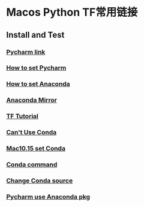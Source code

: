 # Macos Python TF常用链接

## Install and Test
### [Pycharm link](https://www.jetbrains.com/pycharm/download/)  
### [How to set Pycharm](https://www.jianshu.com/p/eb606812765d)  
### [How to set Anaconda](https://blog.csdn.net/lq_547762983/article/details/81003528) 
### [Anaconda Mirror](https://mirrors.tuna.tsinghua.edu.cn/anaconda/archive/)    
### [TF Tutorial](https://tensorflow.google.cn/tutorials/quickstart/beginner)  
### [Can't Use Conda](https://www.jianshu.com/p/338d596f4d7b?utm_campaign)
### [Mac10.15 set Conda](https://blog.csdn.net/u013241595/article/details/102391314)
### [Conda command](https://www.jianshu.com/p/7ebe1df808ba)
### [Change Conda source](https://www.jianshu.com/p/2d416672c1d6)
### [Pycharm use Anaconda pkg](https://blog.csdn.net/qq_41149269/article/details/81268482)

